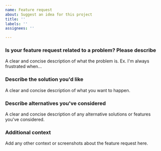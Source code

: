 ```yaml
---
name: Feature request
about: Suggest an idea for this project
title: ''
labels: ''
assignees: ''

---
```


### Is your feature request related to a problem? Please describe

A clear and concise description of what the problem is. Ex. I'm always frustrated when...

### Describe the solution you'd like

A clear and concise description of what you want to happen.

### Describe alternatives you've considered

A clear and concise description of any alternative solutions or features you've considered.

### Additional context

Add any other context or screenshots about the feature request here.
